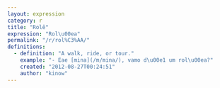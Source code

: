```yaml
---
layout: expression
category: r
title: "Rolê"
expression: "Rol\u00ea"
permalink: "/r/rol%C3%AA/"
definitions:
  - definition: "A walk, ride, or tour."
    example: "- Eae [mina](/m/mina/), vamo d\u00e1 um rol\u00ea?"
    created: "2012-08-27T00:24:51"
    author: "kinow"
---
```

